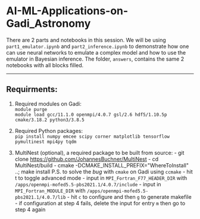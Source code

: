 # AI-ML-Applications-on-Gadi_Astronomy

There are 2 parts and notebooks in this session. We will be using `part1_emulator.ipynb` and `part2_inference.ipynb` to demonstrate how one can use neural networks to emulate a complex model and how to use the emulator in Bayesian inference. The folder, `answers`, contains the same 2 notebooks with all blocks filled.

------------
Requirments:
------------

1. Required modules on Gadi:\
`module purge`\
`module load gcc/11.1.0 openmpi/4.0.7 gsl/2.6 hdf5/1.10.5p cmake/3.18.2 python3/3.8.5`

2. Required Python packages:\
`pip install numpy emcee scipy corner matplotlib tensorflow pymultinest mpi4py tqdm`

3. MultiNest (optional), a required package to be built from source:
        - git clone https://github.com/JohannesBuchner/MultiNest
        - cd MultiNest/build
        - cmake -DCMAKE_INSTALL_PREFIX="WhereToInstall" ..; make install
 P.S. to solve the *bug* with `cmake` on Gadi using `ccmake`
        - hit t to toggle advanced mode
        - input in `MPI_Fortran_F77_HEADER_DIR` with `/apps/openmpi-mofed5.5-pbs2021.1/4.0.7/include`
        - input in `MPI_Fortran_MODULE_DIR` with `/apps/openmpi-mofed5.5-pbs2021.1/4.0.7/lib`
        - hit `c` to configure and then `g` to generate makefile
        - if configuration at step 4 fails, delete the input for entry `m` then go to step 4 again
